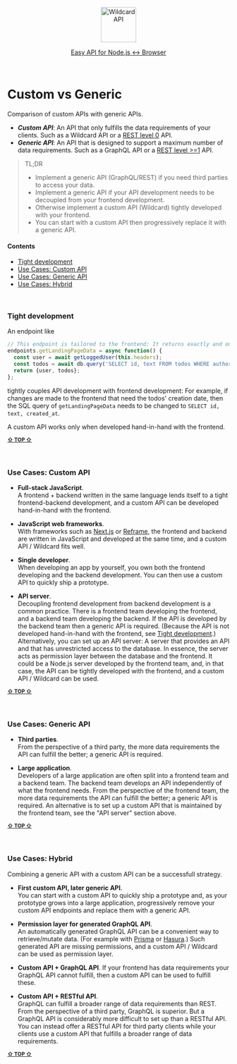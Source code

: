<!---






    WARNING, READ THIS.
    This is a computed file. Do not edit.
    Edit `/docs/custom-vs-generic.template.md` instead.












    WARNING, READ THIS.
    This is a computed file. Do not edit.
    Edit `/docs/custom-vs-generic.template.md` instead.












    WARNING, READ THIS.
    This is a computed file. Do not edit.
    Edit `/docs/custom-vs-generic.template.md` instead.












    WARNING, READ THIS.
    This is a computed file. Do not edit.
    Edit `/docs/custom-vs-generic.template.md` instead.












    WARNING, READ THIS.
    This is a computed file. Do not edit.
    Edit `/docs/custom-vs-generic.template.md` instead.






-->
<a href="/../../#readme">
  <p align="center">
    <img src="https://github.com/brillout/wildcard-api/raw/master/docs/images/logo-with-text.svg?sanitize=true" height=80 alt="Wildcard API"/>
  </p>
  <p align="center">Easy API for Node.js <-> Browser</p>
</a>
&nbsp;


# Custom vs Generic

Comparison of custom APIs with generic APIs.

- **_Custom API_**:
  An API that only fulfills the data requirements of your clients.
  Such as
  a Wildcard API or
  a [REST level 0](https://martinfowler.com/articles/richardsonMaturityModel.html#level0) API.
- **_Generic API_**:
  An API that is designed to support a maximum number of data requirements.
  Such as
  a GraphQL API or
  a [REST level >=1](https://martinfowler.com/articles/richardsonMaturityModel.html#level1) API.

> TL;DR
>  - Implement a generic API (GraphQL/REST) if you need third parties to access your data.
>  - Implement a generic API if your API development needs to be decoupled from your frontend development.
>  - Otherwise implement a custom API (Wildcard) tightly developed with your frontend.
>  - You can start with a custom API then progressively replace it with a generic API.

#### Contents

 - [Tight development](#tight-development)
 - [Use Cases: Custom API](#use-cases-custom-api)
 - [Use Cases: Generic API](#use-cases-generic-api)
 - [Use Cases: Hybrid](#use-cases-hybrid)


<br/>


### Tight development

An endpoint like

~~~js
// This endpoint is tailored to the frontend: It returns exactly and only what the landing page needs
endpoints.getLandingPageData = async function() {
  const user = await getLoggedUser(this.headers);
  const todos = await db.query('SELECT id, text FROM todos WHERE authorId = ${user.id};');
  return {user, todos};
};
~~~

tightly couples API development with frontend development:
For example,
if changes are made to the frontend that need the todos' creation date,
then the SQL query of `getLandingPageData` needs to be changed to `SELECT id, text, created_at`.

A custom API works only when developed hand-in-hand with the frontend.

<b><sub><a href="#contents">&#8679; TOP  &#8679;</a></sub></b>
<br/>
<br/>
<br/>






### Use Cases: Custom API

- **Full-stack JavaScript**.
  <br/>
  A frontend + backend written in the same language
  lends itself to a tight frontend-backend development,
  and a custom API can be developed hand-in-hand with the frontend.

- **JavaScript web frameworks**.
  <br/>
  With frameworks such as
  [Next.js](https://github.com/zeit/next.js#readme)
  or
  [Reframe](https://github.com/reframejs/reframe#readme),
  the frontend and backend are written in JavaScript and developed at the same time,
  and a custom API / Wildcard fits well.

- **Single developer**.
  <br/>
  When developing an app by yourself,
  you own both the frontend developing and the backend development.
  You can then use a custom API to quickly ship a prototype.

- **API server**.
  <br/>
  Decoupling frontend development from backend development
  is a common practice.
  There is a frontend team developing the frontend,
  and a backend team developing the backend.
  If the API is developed by the backend team then a generic API is required.
  (Because the API is not developed hand-in-hand with the frontend, see [Tight development](#tight-development).)
  Alternatively, you can set up an API server:
  A server that provides an API and that has unrestricted access to the database.
  In essence, the server acts as permission layer between the database and the frontend.
  It could be a Node.js server developed by the frontend team,
  and,
  in that case,
  the API can be tightly developed with the frontend,
  and a custom API / Wildcard can be used.

<b><sub><a href="#contents">&#8679; TOP  &#8679;</a></sub></b>
<br/>
<br/>
<br/>







### Use Cases: Generic API

- **Third parties**.
  <br/>
  From the perspective of a third party,
  the more data requirements the API can fulfill the better;
  a generic API is required.

- **Large application**.
  <br/>
  Developers of a large application are often split into a frontend team and a backend team.
  The backend team develops an API independently of what the frontend needs.
  From the perspective of the frontend team,
  the more data requirements the API can fulfill the better;
  a generic API is required.
  An alternative is to set up a custom API that is maintained by the frontend team,
  see the "API server" section above.

<b><sub><a href="#contents">&#8679; TOP  &#8679;</a></sub></b>
<br/>
<br/>
<br/>








### Use Cases: Hybrid

Combining a generic API with a custom API can be a successfull strategy.

- **First custom API, later generic API**.
  <br/>
  You can start with a custom API to quickly ship a prototype
  and,
  as your prototype grows into a large application,
  progressively remove your custom API endpoints and replace them with a generic API.

- **Permission layer for generated GraphQL API**.
  <br/>
  An automatically generated GraphQL API
  can be a convenient way to retrieve/mutate data.
  (For example with [Prisma](https://github.com/prisma/prisma) or [Hasura](https://github.com/hasura/graphql-engine).)
  Such generated API are missing permissions,
  and a custom API / Wildcard can be used as permission layer.

- **Custom API + GraphQL API**.
  If your frontend has data requirements your GraphQL API cannot fulfill,
  then a custom API can be used to fulfill these.

- **Custom API + RESTful API**.
  <br/>
  GraphQL can fulfill a broader range of data requirements than REST.
  From the perspective of a third party,
  GraphQL is superior.
  But a GraphQL API is considerably more difficult to set up than a RESTful API.
  You can instead offer a RESTful API for third party clients
  while your clients use
  a custom API that fulfills a broader range of data requirements.

<b><sub><a href="#contents">&#8679; TOP  &#8679;</a></sub></b>
<br/>
<br/>
<br/>

<!---






    WARNING, READ THIS.
    This is a computed file. Do not edit.
    Edit `/docs/custom-vs-generic.template.md` instead.












    WARNING, READ THIS.
    This is a computed file. Do not edit.
    Edit `/docs/custom-vs-generic.template.md` instead.












    WARNING, READ THIS.
    This is a computed file. Do not edit.
    Edit `/docs/custom-vs-generic.template.md` instead.












    WARNING, READ THIS.
    This is a computed file. Do not edit.
    Edit `/docs/custom-vs-generic.template.md` instead.












    WARNING, READ THIS.
    This is a computed file. Do not edit.
    Edit `/docs/custom-vs-generic.template.md` instead.






-->
